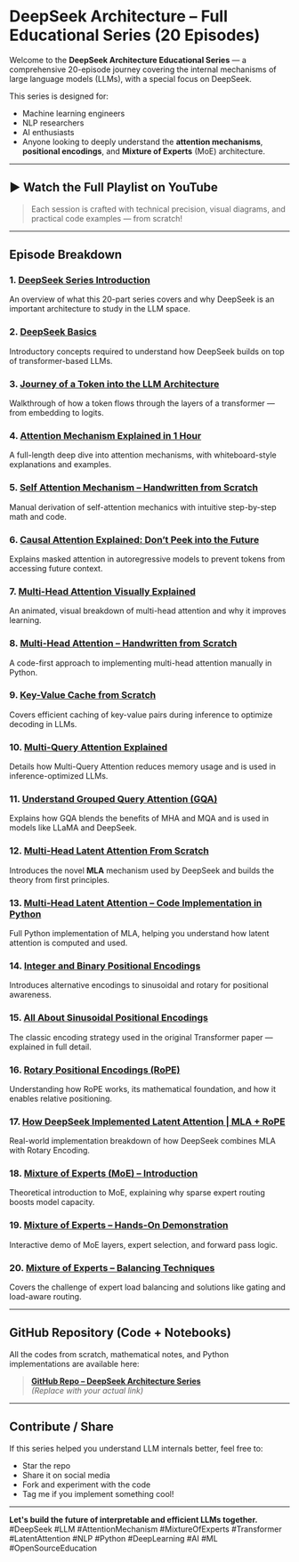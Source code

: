 # DeepSeek Architecture – Full Educational Series (20 Episodes)

Welcome to the **DeepSeek Architecture Educational Series** — a comprehensive 20-episode journey covering the internal mechanisms of large language models (LLMs), with a special focus on DeepSeek.

This series is designed for:
- Machine learning engineers
- NLP researchers
- AI enthusiasts
- Anyone looking to deeply understand the **attention mechanisms**, **positional encodings**, and **Mixture of Experts** (MoE) architecture.

---

## ▶️ Watch the Full Playlist on YouTube
> Each session is crafted with technical precision, visual diagrams, and practical code examples — from scratch!

---

## Episode Breakdown

### 1. [DeepSeek Series Introduction](https://youtu.be/QWNxQIq0hMo)
An overview of what this 20-part series covers and why DeepSeek is an important architecture to study in the LLM space.

### 2. [DeepSeek Basics](https://youtu.be/WjhDDeZ7DvM)
Introductory concepts required to understand how DeepSeek builds on top of transformer-based LLMs.

### 3. [Journey of a Token into the LLM Architecture](https://youtu.be/rkEYwH4UGa4)
Walkthrough of how a token flows through the layers of a transformer — from embedding to logits.

### 4. [Attention Mechanism Explained in 1 Hour](https://youtu.be/K45ze9Yd5UE)
A full-length deep dive into attention mechanisms, with whiteboard-style explanations and examples.

### 5. [Self Attention Mechanism – Handwritten from Scratch](https://youtu.be/s8mskq-nzec)
Manual derivation of self-attention mechanics with intuitive step-by-step math and code.

### 6. [Causal Attention Explained: Don’t Peek into the Future](https://youtu.be/c6Kkj6iLeBg)
Explains masked attention in autoregressive models to prevent tokens from accessing future context.

### 7. [Multi-Head Attention Visually Explained](https://youtu.be/qbN4ulK-bZA)
An animated, visual breakdown of multi-head attention and why it improves learning.

### 8. [Multi-Head Attention – Handwritten from Scratch](https://youtu.be/rvsEW-EsD-Y)
A code-first approach to implementing multi-head attention manually in Python.

### 9. [Key-Value Cache from Scratch](https://youtu.be/IDwTiS4_bKo)
Covers efficient caching of key-value pairs during inference to optimize decoding in LLMs.

### 10. [Multi-Query Attention Explained](https://youtu.be/Z6B51Odtn-Y)
Details how Multi-Query Attention reduces memory usage and is used in inference-optimized LLMs.

### 11. [Understand Grouped Query Attention (GQA)](https://youtu.be/kx3rETIxo4Q)
Explains how GQA blends the benefits of MHA and MQA and is used in models like LLaMA and DeepSeek.

### 12. [Multi-Head Latent Attention From Scratch](https://youtu.be/NlDQUj1olXM)
Introduces the novel **MLA** mechanism used by DeepSeek and builds the theory from first principles.

### 13. [Multi-Head Latent Attention – Code Implementation in Python](https://youtu.be/mIaWmJVrMpc)
Full Python implementation of MLA, helping you understand how latent attention is computed and used.

### 14. [Integer and Binary Positional Encodings](https://youtu.be/rP0CoTxe5gU)
Introduces alternative encodings to sinusoidal and rotary for positional awareness.

### 15. [All About Sinusoidal Positional Encodings](https://youtu.be/bQCQ7VO-TWU)
The classic encoding strategy used in the original Transformer paper — explained in full detail.

### 16. [Rotary Positional Encodings (RoPE)](https://youtu.be/a17DlNxkv2k)
Understanding how RoPE works, its mathematical foundation, and how it enables relative positioning.

### 17. [How DeepSeek Implemented Latent Attention | MLA + RoPE](https://youtu.be/m1x8vA_Tscc)
Real-world implementation breakdown of how DeepSeek combines MLA with Rotary Encoding.

### 18. [Mixture of Experts (MoE) – Introduction](https://youtu.be/v7U21meXd6Y)
Theoretical introduction to MoE, explaining why sparse expert routing boosts model capacity.

### 19. [Mixture of Experts – Hands-On Demonstration](https://youtu.be/yw6fpYPJ7PI)
Interactive demo of MoE layers, expert selection, and forward pass logic.

### 20. [Mixture of Experts – Balancing Techniques](https://youtu.be/nRadcspta_8)
Covers the challenge of expert load balancing and solutions like gating and load-aware routing.

---

## GitHub Repository (Code + Notebooks)

All the codes from scratch, mathematical notes, and Python implementations are available here:

> **[GitHub Repo – DeepSeek Architecture Series](https://github.com/YOUR_USERNAME/DeepSeek-Series)**  
*(Replace with your actual link)*

---

## Contribute / Share

If this series helped you understand LLM internals better, feel free to:

- Star the repo  
- Share it on social media  
- Fork and experiment with the code  
- Tag me if you implement something cool!

---

**Let's build the future of interpretable and efficient LLMs together.**  
#DeepSeek #LLM #AttentionMechanism #MixtureOfExperts #Transformer #LatentAttention #NLP #Python #DeepLearning #AI #ML #OpenSourceEducation
